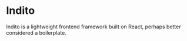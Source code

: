 # Indito
Indito is a lightweight frontend framework built on React, perhaps better considered a boilerplate.
